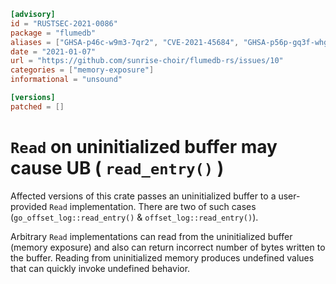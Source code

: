 ```toml
[advisory]
id = "RUSTSEC-2021-0086"
package = "flumedb"
aliases = ["GHSA-p46c-w9m3-7qr2", "CVE-2021-45684", "GHSA-p56p-gq3f-whg8"]
date = "2021-01-07"
url = "https://github.com/sunrise-choir/flumedb-rs/issues/10"
categories = ["memory-exposure"]
informational = "unsound"

[versions]
patched = []
```

# `Read` on uninitialized buffer may cause UB ( `read_entry()` )

Affected versions of this crate passes an uninitialized buffer to a user-provided `Read` implementation.
There are two of such cases (`go_offset_log::read_entry()` & `offset_log::read_entry()`).

Arbitrary `Read` implementations can read from the uninitialized buffer (memory exposure) and also can return incorrect number of bytes written to the buffer.
Reading from uninitialized memory produces undefined values that can quickly invoke undefined behavior.
